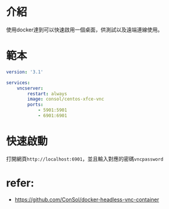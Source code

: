 # 介紹
使用docker達到可以快速啟用一個桌面，供測試以及遠端連線使用。


# 範本
```yml
version: '3.1'

services:
    vncserver:
        restart: always
        image: consol/centos-xfce-vnc
        ports:
            - 5901:5901
            - 6901:6901

```

# 快速啟動
打開網頁`http://localhost:6901`，並且輸入對應的密碼`vncpassword`


# refer:
- https://github.com/ConSol/docker-headless-vnc-container